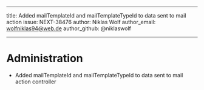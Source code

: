 ---
title: Added mailTemplateId and mailTemplateTypeId to data sent to mail action
issue: NEXT-38476
author: Niklas Wolf
author_email: wolfniklas94@web.de
author_github: @niklaswolf
___
# Administration
* Added mailTemplateId and mailTemplateTypeId to data sent to mail action controller
